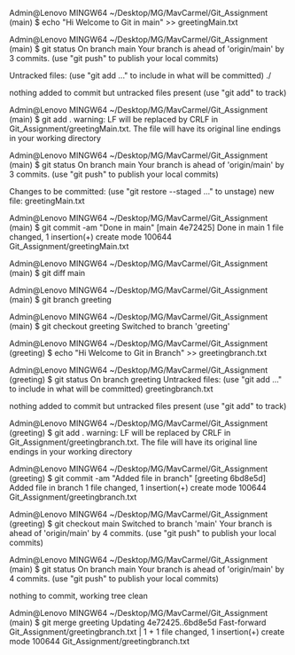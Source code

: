 Admin@Lenovo MINGW64 ~/Desktop/MG/MavCarmel/Git_Assignment (main)
$ echo "Hi Welcome to Git in main" >> greetingMain.txt

Admin@Lenovo MINGW64 ~/Desktop/MG/MavCarmel/Git_Assignment (main)
$ git status
On branch main
Your branch is ahead of 'origin/main' by 3 commits.
  (use "git push" to publish your local commits)

Untracked files:
  (use "git add <file>..." to include in what will be committed)
        ./

nothing added to commit but untracked files present (use "git add" to track)

Admin@Lenovo MINGW64 ~/Desktop/MG/MavCarmel/Git_Assignment (main)
$ git add .
warning: LF will be replaced by CRLF in Git_Assignment/greetingMain.txt.
The file will have its original line endings in your working directory

Admin@Lenovo MINGW64 ~/Desktop/MG/MavCarmel/Git_Assignment (main)
$ git status
On branch main
Your branch is ahead of 'origin/main' by 3 commits.
  (use "git push" to publish your local commits)

Changes to be committed:
  (use "git restore --staged <file>..." to unstage)
        new file:   greetingMain.txt


Admin@Lenovo MINGW64 ~/Desktop/MG/MavCarmel/Git_Assignment (main)
$ git commit -am "Done in main"
[main 4e72425] Done in main
 1 file changed, 1 insertion(+)
 create mode 100644 Git_Assignment/greetingMain.txt

Admin@Lenovo MINGW64 ~/Desktop/MG/MavCarmel/Git_Assignment (main)
$ git diff main

Admin@Lenovo MINGW64 ~/Desktop/MG/MavCarmel/Git_Assignment (main)
$ git branch greeting

Admin@Lenovo MINGW64 ~/Desktop/MG/MavCarmel/Git_Assignment (main)
$ git checkout greeting
Switched to branch 'greeting'

Admin@Lenovo MINGW64 ~/Desktop/MG/MavCarmel/Git_Assignment (greeting)
$ echo "Hi Welcome to Git in Branch" >> greetingbranch.txt

Admin@Lenovo MINGW64 ~/Desktop/MG/MavCarmel/Git_Assignment (greeting)
$ git status
On branch greeting
Untracked files:
  (use "git add <file>..." to include in what will be committed)
        greetingbranch.txt

nothing added to commit but untracked files present (use "git add" to track)

Admin@Lenovo MINGW64 ~/Desktop/MG/MavCarmel/Git_Assignment (greeting)
$ git add .
warning: LF will be replaced by CRLF in Git_Assignment/greetingbranch.txt.
The file will have its original line endings in your working directory

Admin@Lenovo MINGW64 ~/Desktop/MG/MavCarmel/Git_Assignment (greeting)
$ git commit -am "Added file in branch"
[greeting 6bd8e5d] Added file in branch
 1 file changed, 1 insertion(+)
 create mode 100644 Git_Assignment/greetingbranch.txt

Admin@Lenovo MINGW64 ~/Desktop/MG/MavCarmel/Git_Assignment (greeting)
$ git checkout main
Switched to branch 'main'
Your branch is ahead of 'origin/main' by 4 commits.
  (use "git push" to publish your local commits)

Admin@Lenovo MINGW64 ~/Desktop/MG/MavCarmel/Git_Assignment (main)
$ git status
On branch main
Your branch is ahead of 'origin/main' by 4 commits.
  (use "git push" to publish your local commits)

nothing to commit, working tree clean

Admin@Lenovo MINGW64 ~/Desktop/MG/MavCarmel/Git_Assignment (main)
$ git merge greeting
Updating 4e72425..6bd8e5d
Fast-forward
 Git_Assignment/greetingbranch.txt | 1 +
 1 file changed, 1 insertion(+)
 create mode 100644 Git_Assignment/greetingbranch.txt
